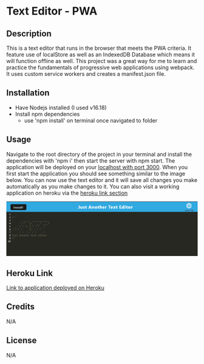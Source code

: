 # Text Editor - PWA

## Description

This is a text editor that runs in the browser that meets the PWA criteria. It feature use of localStore as well as an IndexedDB Database which means it will function offline as well. This project was a great way for me to learn and practice the fundamentals of progressive web applications using webpack. It uses custom service workers and creates a manifest.json file.

## Installation

- Have Nodejs installed (I used v16.18)
- Install npm dependencies
    - use 'npm install' on terminal once navigated to folder

## Usage

Navigate to the root directory of the project in your terminal and install the dependencies with 'npm i' then start the server with npm start. The application will be deployed on your [localhost with port 3000](http://localhost:3000/). When you first start the application you should see something similar to the image below. You can now use the text editor and it will save all changes you make automatically as you make changes to it. You can also visit a working application on heroku via the [heroku link section](#heroku-link)

![Project Preview](./assets/images/project-preview-browser.png)

## Heroku Link 

[Link to application deployed on Heroku](https://text-editor-pwa-3000.herokuapp.com/)

## Credits

N/A

## License

N/A